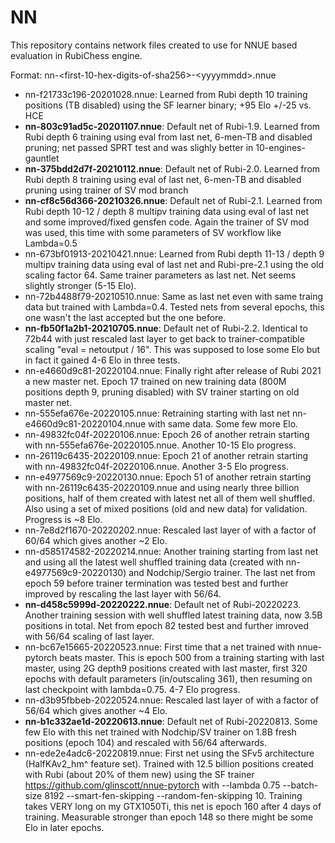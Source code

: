 # NN

This repository contains network files created to use for NNUE based evaluation in RubiChess engine.

Format: nn-\<first-10-hex-digits-of-sha256\>-\<yyyymmdd\>.nnue

 - nn-f21733c196-20201028.nnue: Learned from Rubi depth 10 training positions (TB disabled) using the SF learner binary; +95 Elo +/-25 vs. HCE
 - __nn-803c91ad5c-20201107.nnue__: Default net of Rubi-1.9. Learned from Rubi depth 6 training using eval from last net, 6-men-TB and disabled pruning; net passed SPRT test and was slighly better in 10-engines-gauntlet
 - __nn-375bdd2d7f-20210112.nnue__: Default net of Rubi-2.0. Learned from Rubi depth 8 training using eval of last net, 6-men-TB and disabled pruning using trainer of SV mod branch
 - __nn-cf8c56d366-20210326.nnue__: Default net of Rubi-2.1. Learned from Rubi depth 10-12 / depth 8 multipv training data using eval of last net and some improved/fixed gensfen code. Again the trainer of SV mod was used, this time with some parameters of SV workflow like Lambda=0.5
 - nn-673bf01913-20210421.nnue: Learned from Rubi depth 11-13 / depth 9 multipv training data using eval of last net and Rubi-pre-2.1 using the old scaling factor 64. Same trainer parameters as last net. Net seems slightly stronger (5-15 Elo).
 - nn-72b4488f79-20210510.nnue: Same as last net even with same traing data but trained with Lambda=0.4. Tested nets from several epochs, this one wasn't the last accepted but the one before.
- __nn-fb50f1a2b1-20210705.nnue__: Default net of Rubi-2.2. Identical to 72b44 with just rescaled last layer to get back to trainer-compatible scaling "eval = netoutput / 16". This was supposed to lose some Elo but in fact it gained 4-6 Elo in three tests. 
- nn-e4660d9c81-20220104.nnue: Finally right after release of Rubi 2021 a new master net. Epoch 17 trained on new training data (800M positions depth 9, pruning disabled) with SV trainer starting on old master net.
- nn-555efa676e-20220105.nnue: Retraining starting with last net nn-e4660d9c81-20220104.nnue with same data. Some few more Elo.
- nn-49832fc04f-20220106.nnue: Epoch 26 of another retrain starting with nn-555efa676e-20220105.nnue. Another 10-15 Elo progress.
- nn-26119c6435-20220109.nnue: Epoch 21 of another retrain starting with nn-49832fc04f-20220106.nnue. Another 3-5 Elo progress.
- nn-e4977569c9-20220130.nnue: Epoch 51 of another retrain starting with nn-26119c6435-20220109.nnue and using nearly three billion positions, half of them created with latest net all of them well shuffled. Also using a set of mixed positions (old and new data) for validation. Progress is ~8 Elo.
- nn-7e8d2f1670-20220202.nnue: Rescaled last layer of  with a factor of 60/64 which gives another ~2 Elo.
- nn-d585174582-20220214.nnue: Another training starting from last net and using all the latest well shuffled training data (created with nn-e4977569c9-20220130) and Nodchip/Sergio trainer. The last net from epoch 59 before trainer termination was tested best and further improved by rescaling the last layer with 56/64.
- __nn-d458c5999d-20220222.nnue__:  Default net of Rubi-20220223. Another training session with well shuffled latest training data, now 3.5B positions in total. Net from epoch 82 tested best and further imroved with 56/64 scaling of last layer.
- nn-bc67e15665-20220523.nnue: First time that a net trained with nnue-pytorch beats master. This is epoch 500 from a training starting with last master, using 2G depth9 positions created with last master, first 320 epochs with default parameters (in/outscaling 361), then resuming on last checkpoint with lambda=0.75. 4-7 Elo progress.
- nn-d3b95fbbeb-20220524.nnue: Rescaled last layer of  with a factor of 56/64 which gives another ~4 Elo.
- __nn-b1c332ae1d-20220613.nnue__: Default net of Rubi-20220813. Some few Elo with this net trained with Nodchip/SV trainer on 1.8B fresh positions (epoch 104) and rescaled with 56/64 afterwards.
- nn-ede2e4adc6-20220819.nnue: First net using the SFv5 architecture (HalfKAv2_hm^ feature set). Trained with 12.5 billion positions created with Rubi (about 20% of them new) using the SF trainer https://github.com/glinscott/nnue-pytorch with --lambda 0.75 --batch-size 8192 --smart-fen-skipping --random-fen-skipping 10. Training takes VERY long on my GTX1050Ti, this net is epoch 160 after 4 days of training. Measurable stronger than epoch 148 so there might be some Elo in later epochs.
